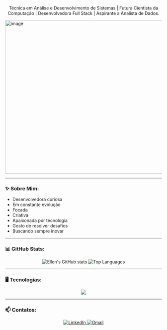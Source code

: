 <h1 align="center"></h1>

<p align="center">
Técnica em Análise e Desenvolvimento de Sistemas | Futura Cientista da Computação | Desenvolvedora Full Stack | Aspirante a Analista de Dados.
</p>

<img width="1280" height="493" alt="image" src="https://github.com/user-attachments/assets/65236b06-52f6-4df1-9554-74c462ec9d47" />


---

### ✨ Sobre Mim:
- Desenvolvedora curiosa
- Em constante evolução 
- Focada 
- Criativa 
- Apaixonada por tecnologia 
- Gosto de resolver desafios 
- Buscando sempre inovar
---

### 📊 GitHub Stats:
<p align="center">
  <img src="https://github-readme-stats.vercel.app/api?username=EllenMartins0dev&show_icons=true&theme=tokyonight" alt="Ellen's GitHub stats" />
  <img src="https://github-readme-stats.vercel.app/api/top-langs/?username=EllenMartins0dev&layout=compact&theme=tokyonight" alt="Top Languages" />
</p>

---

### 🖥 Tecnologias:
<p align="center">
  <img src="https://skillicons.dev/icons?i=java,html,css,js,mysql,git,github,arduino,bootstrap,bulma" />
</p>

---

### 📫 Contatos:
<p align="center">
  <a href="https://www.linkedin.com/in/ellen-fernanda-martins-dev" target="_blank" rel="noopener noreferrer">
    <img src="https://img.shields.io/badge/LinkedIn-0A66C2?style=for-the-badge&logo=linkedin&logoColor=white" alt="LinkedIn" />
  </a>
  <a href="mailto:ellenfmaartins.dev@gmail.com">
    <img src="https://img.shields.io/badge/Gmail-D14836?style=for-the-badge&logo=gmail&logoColor=white" alt="Gmail" />
  </a>
</p>

